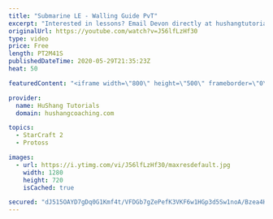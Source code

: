 ```yaml
---
title: "Submarine LE - Walling Guide PvT"
excerpt: "Interested in lessons? Email Devon directly at hushangtutorials@outlook.com ------------------------------------------------------------------------------------------------------- Want to support HuShang Tutorials directly? Patreon is a website where you can contribute a monthly donation that will help"
originalUrl: https://youtube.com/watch?v=J56lfLzHf30
type: video
price: Free
length: PT2M41S
publishedDateTime: 2020-05-29T21:35:23Z
heat: 50

featuredContent: "<iframe width=\"800\" height=\"500\" frameborder=\"0\" src=\"https://www.youtube.com/embed/J56lfLzHf30\" allow=\"accelerometer; autoplay; encrypted-media; gyroscope; picture-in-picture\" allowfullscreen></iframe>"

provider:
  name: HuShang Tutorials
  domain: hushangcoaching.com

topics:
  - StarCraft 2
  - Protoss

images:
  - url: https://i.ytimg.com/vi/J56lfLzHf30/maxresdefault.jpg
    width: 1280
    height: 720
    isCached: true

secured: "dJ515OAYD7gDq0G1Kmf4t/VFDGb7gZePefK3VKF6w1HGp3d5Sw1noA/Bzea4HSbTUzWPk7ZYbfb5wjVfNdL8Lz3tTvpsfzKw3NFrcOCb+7zR3/+yEYUEfbf71Tl5hq35ndS1bDiL6ZZ8NvngQ/jG6bdZeAN0tIxLr2KGB+CZE6RkCsSV6k9WRhxrp90iMZIJFd8+7PeuNlc7tDdrUseZ+M41vBim//fJf7+QopMTlOil7L1aVYjFlUCXMJL4R/+ZOzJS93VF3GLua99trnluLIqGt4gzdhC3h7ZbfVUZcBgK1qaSud6qeXQ9RTz6wEN7bKx0XcAZcfdqQydrctRB4MwBiZ+YU7Ldw60ho+X5lkahr+/9QqDm/5tLzKQqt+zoEo00DDexBbr38qcE0m2z5k97G5W+UKp8LN1QL/6Pi0M=;9sbSAAnaCvOYnuzxci5anA=="
---
```


